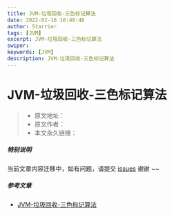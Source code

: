 ```yaml
---
title: JVM-垃圾回收-三色标记算法
date: 2022-02-16 16:48:48
author: Starrier
tags: [JVM]
excerpt: JVM-垃圾回收-三色标记算法
swiper:
keywords: [JVM]
description: JVM-垃圾回收-三色标记算法
---
```


# JVM-垃圾回收-三色标记算法

> * 原文地址：[]()
> * 原文作者：[]()
> * 本文永久链接：[]()

##### **特别说明**

当前文章内容迁移中，如有问题，请提交 [issues](https://github.com/Starrier/starrier.github.io/issues) 谢谢 ~~

##### 参考文章

- [JVM-垃圾回收-三色标记算法](https://juejin.cn/post/6862668022025453576)
